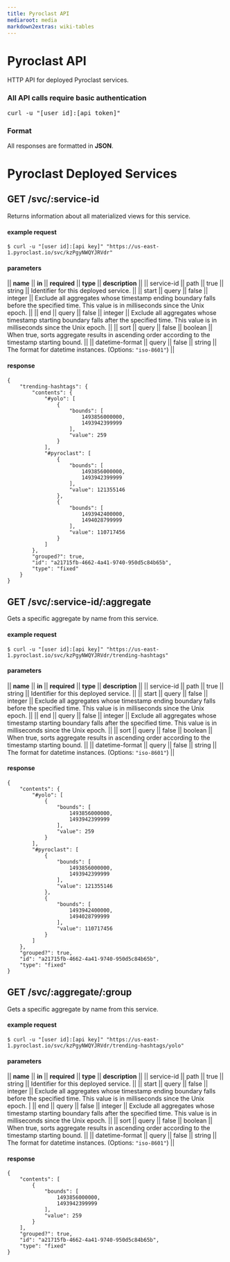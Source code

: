 ```yaml
---
title: Pyroclast API
mediaroot: media
markdown2extras: wiki-tables
---
```


# Pyroclast API

HTTP API for deployed Pyroclast services.

### All API calls require basic authentication

<pre class="base">
curl -u "[user id]:[api token]"
</pre>

### Format

All responses are formatted in **JSON**.

# Pyroclast Deployed Services

## GET /svc/:service-id

Returns information about all materialized views for this service.

#### example request

    $ curl -u "[user id]:[api key]" "https://us-east-1.pyroclast.io/svc/kzPgyNWQYJRVdr"

#### parameters

|| **name**   || **in** || **required** || **type** || **description**                       ||
|| service-id || path   || true         || string   || Identifier for this deployed service. ||
|| start      || query  || false        || integer  || Exclude all aggregates whose timestamp ending boundary falls before the specified time. This value is in milliseconds since the Unix epoch. ||
|| end        || query  || false        || integer  || Exclude all aggregates whose timestamp starting boundary falls after the specified time. This value is in milliseconds since the Unix epoch. ||
|| sort       || query  || false        || boolean  || When true, sorts aggregate results in ascending order according to the timestamp starting bound. ||
|| datetime-format || query || false || string || The format for datetime instances. (Options: `"iso-8601"`) ||

#### response

    {
        "trending-hashtags": {
            "contents": {
                "#yolo": [
                    {
                        "bounds": [
                            1493856000000,
                            1493942399999
                        ],
                        "value": 259
                    }
                ],
                "#pyroclast": [
                    {
                        "bounds": [
                            1493856000000,
                            1493942399999
                        ],
                        "value": 121355146
                    },
                    {
                        "bounds": [
                            1493942400000,
                            1494028799999
                        ],
                        "value": 110717456
                    }
                ]
            },
            "grouped?": true,
            "id": "a21715fb-4662-4a41-9740-950d5c84b65b",
            "type": "fixed"
        }
    }

## GET /svc/:service-id/:aggregate

Gets a specific aggregate by name from this service.

#### example request

    $ curl -u "[user id]:[api key]" "https://us-east-1.pyroclast.io/svc/kzPgyNWQYJRVdr/trending-hashtags"

#### parameters

|| **name**   || **in** || **required** || **type** || **description**                       ||
|| service-id || path   || true         || string   || Identifier for this deployed service. ||
|| start      || query  || false        || integer  || Exclude all aggregates whose timestamp ending boundary falls before the specified time. This value is in milliseconds since the Unix epoch. ||
|| end        || query  || false        || integer  || Exclude all aggregates whose timestamp starting boundary falls after the specified time. This value is in milliseconds since the Unix epoch. ||
|| sort       || query  || false        || boolean  || When true, sorts aggregate results in ascending order according to the timestamp starting bound. ||
|| datetime-format || query || false || string || The format for datetime instances. (Options: `"iso-8601"`) ||

#### response

    {
        "contents": {
            "#yolo": [
                {
                    "bounds": [
                        1493856000000,
                        1493942399999
                    ],
                    "value": 259
                }
            ],
            "#pyroclast": [
                {
                    "bounds": [
                        1493856000000,
                        1493942399999
                    ],
                    "value": 121355146
                },
                {
                    "bounds": [
                        1493942400000,
                        1494028799999
                    ],
                    "value": 110717456
                }
            ]
        },
        "grouped?": true,
        "id": "a21715fb-4662-4a41-9740-950d5c84b65b",
        "type": "fixed"
    }

## GET /svc/:aggregate/:group

Gets a specific aggregate by name from this service.

#### example request

    $ curl -u "[user id]:[api key]" "https://us-east-1.pyroclast.io/svc/kzPgyNWQYJRVdr/trending-hashtags/yolo"

#### parameters

|| **name**   || **in** || **required** || **type** || **description**                       ||
|| service-id || path   || true         || string   || Identifier for this deployed service. ||
|| start      || query  || false        || integer  || Exclude all aggregates whose timestamp ending boundary falls before the specified time. This value is in milliseconds since the Unix epoch.  |
|| end        || query  || false        || integer  || Exclude all aggregates whose timestamp starting boundary falls after the specified time. This value is in milliseconds since the Unix epoch. ||
|| sort       || query  || false        || boolean  || When true, sorts aggregate results in ascending order according to the timestamp starting bound. ||
|| datetime-format || query || false || string || The format for datetime instances. (Options: `"iso-8601"`) ||

#### response

    {
        "contents": [
            {
                "bounds": [
                    1493856000000,
                    1493942399999
                ],
                "value": 259
            }
        ],
        "grouped?": true,
        "id": "a21715fb-4662-4a41-9740-950d5c84b65b",
        "type": "fixed"
    }